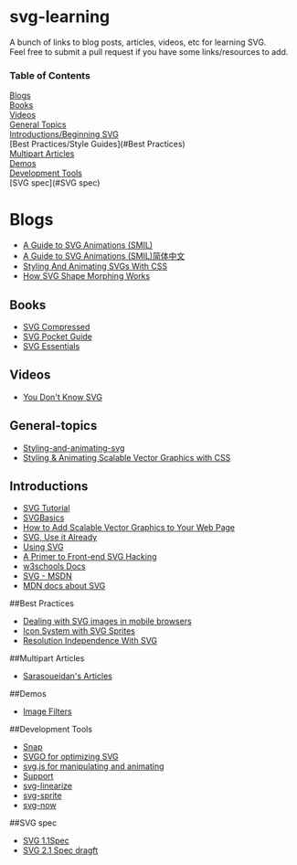 svg-learning
============

A bunch of links to blog posts, articles, videos, etc for learning SVG.   
Feel free to submit a pull request if you have some links/resources to add.  


### Table of Contents
[Blogs](#blogs)  
[Books](#books)  
[Videos](#videos)  
[General Topics](#general-topics)  
[Introductions/Beginning SVG](#introductions)   
[Best Practices/Style Guides](#Best Practices)  
[Multipart Articles](#multipart-articles)  
[Demos](#demos)  
[Development Tools](#development-tools)  
[SVG spec](#SVG spec)  


# Blogs
- [A Guide to SVG Animations (SMIL)](http://css-tricks.com/guide-svg-animations-smil/)  
- [A Guide to SVG Animations (SMIL)简体中文](https://github.com/fengshuo/svg-animation/blob/master/README.md)  
- [Styling And Animating SVGs With CSS](http://www.smashingmagazine.com/2014/11/03/styling-and-animating-svgs-with-css/)  
- [How SVG Shape Morphing Works](http://css-tricks.com/svg-shape-morphing-works/)  



## Books
- [SVG Compressed](http://jenkov.com/books/svg/index.html)
- [SVG Pocket Guide](http://svgpocketguide.com/book/)  
- [SVG Essentials](http://www.amazon.com/SVG-Essentials-J-David-Eisenberg/dp/1449374352/ref=sr_1_1?s=books&ie=UTF8&qid=1415260285&sr=1-1&keywords=svg+essentials)  


## Videos
- [You Don't Know SVG](https://www.youtube.com/watch?v=SeLOt_BRAqc)



## General-topics
- [Styling-and-animating-svg](http://slides.com/sarasoueidan/)
- [Styling & Animating Scalable Vector Graphics with CSS](http://razvancaliman.com/fowd-nyc-2014/)



## Introductions
- [SVG Tutorial](http://tutorials.jenkov.com/svg/index.html)
- [SVGBasics](http://www.svgbasics.com/)
- [How to Add Scalable Vector Graphics to Your Web Page](http://www.sitepoint.com/add-svg-to-web-page/)
- [SVG, Use it Already](http://dbushell.com/2012/04/03/svg-use-it-already/)
- [Using SVG](http://css-tricks.com/using-svg/)
- [A Primer to Front-end SVG Hacking](http://dbushell.com/2013/02/04/a-primer-to-front-end-svg-hacking/)
- [w3schools Docs](http://www.w3schools.com/svg/)
- [SVG - MSDN](http://msdn.microsoft.com/en-us/library/ie/gg589525(v=vs.85).aspx)
- [MDN docs about SVG](https://developer.mozilla.org/en-US/docs/Web/SVG)


##Best Practices
- [Dealing with SVG images in mobile browsers](http://kristerkari.github.io/adventures-in-webkit-land/blog/2013/03/08/dealing-with-svg-images-in-mobile-browsers/)
- [Icon System with SVG Sprites](http://css-tricks.com/svg-sprites-use-better-icon-fonts/)
- [Resolution Independence With SVG](http://www.smashingmagazine.com/2012/01/16/resolution-independence-with-svg/)



##Multipart Articles
- [Sarasoueidan's Articles](http://sarasoueidan.com/articles.html)



##Demos
- [Image Filters](http://svgjs.com/filter/)


##Development Tools
- [Snap](http://snapsvg.io/)  
- [SVGO for optimizing SVG](https://github.com/svg/svgo)
- [svg.js for manipulating and animating](http://svgjs.com/)
- [Support](http://caniuse.com/#search=svg)  
- [svg-linearize](https://github.com/substack/svg-linearize)  
- [svg-sprite](https://github.com/jkphl/svg-sprite)    
- [svg-now](https://github.com/davidderaedt/SVG-NOW)  


##SVG spec
- [SVG 1.1Spec](http://www.w3.org/TR/SVG/)
- [SVG 2.1 Spec dragft](https://svgwg.org/svg2-draft/)

